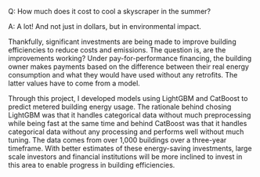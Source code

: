 Q: How much does it cost to cool a skyscraper in the summer?

A: A lot! And not just in dollars, but in environmental impact.

Thankfully, significant investments are being made to improve building efficiencies to reduce costs and emissions. The question is, are the improvements working? Under pay-for-performance financing, the building owner makes payments based on the difference between their real energy consumption and what they would have used without any retrofits. The latter values have to come from a model.

Through this project, I developed models using LightGBM and CatBoost to predict metered building energy usage. The rationale behind chosing LightGBM was that it handles categorical data without much preprocessing while being fast at the same time and behind CatBoost was that it handles categorical data without any processing and performs well without much tuning. The data comes from over 1,000 buildings over a three-year timeframe. With better estimates of these energy-saving investments, large scale investors and financial institutions will be more inclined to invest in this area to enable progress in building efficiencies. 
